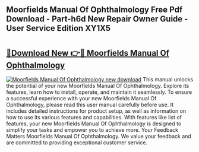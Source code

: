 ## Moorfields Manual Of Ophthalmology Free Pdf Download - Part-h6d New Repair Owner Guide - User Service Edition XY1X5

# <h2><a href="http://cf17357.oget.top/?id=Moorfields+Manual+Of+Ophthalmology">🔗Download New 👉🔴 Moorfields Manual Of Ophthalmology</a></h2>

[![Moorfields Manual Of Ophthalmology new download](https://i.imgur.com/5g1atiW.png)](http://cf17357.oget.top/?id=Moorfields+Manual+Of+Ophthalmology)
This manual unlocks the potential of your new Moorfields Manual Of Ophthalmology. Explore its features, learn how to install, operate, and maintain it seamlessly. To ensure a successful experience with your new Moorfields Manual Of Ophthalmology, please read this user manual carefully before use. It includes detailed instructions for product setup, as well as information on how to use its various features and capabilities. With features like list of features, your new Moorfields Manual Of Ophthalmology is designed to simplify your tasks and empower you to achieve more. Your Feedback Matters Moorfields Manual Of Ophthalmology. We value your feedback and are committed to providing exceptional customer service.
